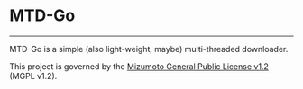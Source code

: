 # MTD-Go

---

MTD-Go is a simple (also light-weight, maybe) multi-threaded downloader.

This project is governed by the [Mizumoto General Public License v1.2](/License/Mizumoto%20General%20Public%20License%20v1.2.md) (MGPL v1.2).
